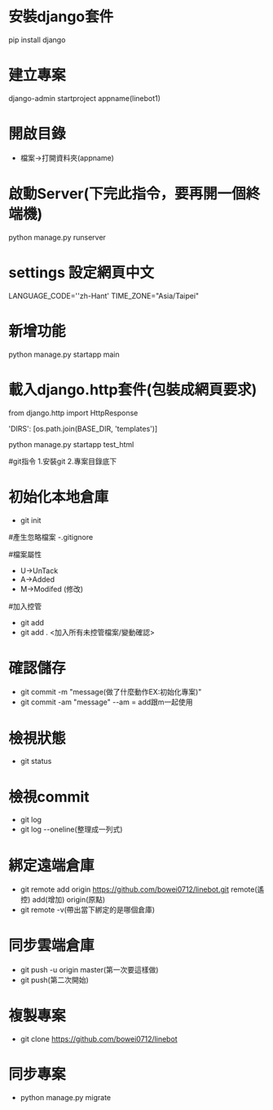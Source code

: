 # 安裝django套件
pip install django

# 建立專案
django-admin startproject appname(linebot1)

# 開啟目錄
- 檔案->打開資料夾(appname)

# 啟動Server(下完此指令，要再開一個終端機)
python manage.py runserver

# settings 設定網頁中文
LANGUAGE_CODE=''zh-Hant'
TIME_ZONE="Asia/Taipei"

# 新增功能
python manage.py startapp main

# 載入django.http套件(包裝成網頁要求)
from django.http import HttpResponse

'DIRS': [os.path.join(BASE_DIR, 'templates')]


python manage.py startapp test_html

#git指令
1.安裝git
2.專案目錄底下

# 初始化本地倉庫
- git init

#產生忽略檔案
-.gitignore

#檔案屬性
- U->UnTack
- A->Added
- M->Modifed (修改)

#加入控管
- git add <filename>
- git add . <加入所有未控管檔案/變動確認>

# 確認儲存
- git commit -m "message(做了什麼動作EX:初始化專案)"
- git commit -am "message" --am = add跟m一起使用

# 檢視狀態
- git status

# 檢視commit
- git log
- git log --oneline(整理成一列式)

# 綁定遠端倉庫
- git remote add origin https://github.com/bowei0712/linebot.git
remote(遙控) add(增加) origin(原點)
- git remote -v(帶出當下綁定的是哪個倉庫)

# 同步雲端倉庫
- git push -u origin master(第一次要這樣做)
- git push(第二次開始)

# 複製專案
- git clone https://github.com/bowei0712/linebot

# 同步專案
- python manage.py migrate